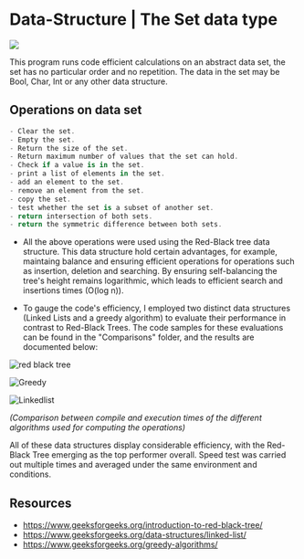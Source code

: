 # Data-Structure | The Set data type
![](https://user-images.githubusercontent.com/114653081/212480507-413faa1c-7821-42ba-b617-47519764f3ce.svg)

This program runs code efficient calculations on an abstract data set, the set has no particular order and no repetition. The data in the set may be Bool, Char, Int or any other data structure.

## Operations on data set
```C#
- Clear the set.
- Empty the set.
- Return the size of the set.
- Return maximum number of values that the set can hold.
- Check if a value is in the set.
- print a list of elements in the set.
- add an element to the set.
- remove an element from the set.
- copy the set.
- test whether the set is a subset of another set.
- return intersection of both sets.
- return the symmetric difference between both sets.
```
- All the above operations were used using the Red-Black tree data structure. This data structure hold certain advantages, for example, maintaing balance and ensuring efficient operations for operations such as insertion, deletion and searching. By ensuring self-balancing the tree's height remains logarithmic, which leads to efficient search and insertions times (O(log n)).

- To gauge the code's efficiency, I employed two distinct data structures (Linked Lists and a greedy algorithm) to evaluate their performance in contrast to Red-Black Trees. The code samples for these evaluations can be found in the "Comparisons" folder, and the results are documented below: 

![red black tree](https://github.com/Neo-3l/Data-Structure/assets/114653081/215f73e3-ebef-4af9-914a-8bd7a90623d3)

![Greedy](https://github.com/Neo-3l/Data-Structure/assets/114653081/76c3cb07-b7b7-4386-b5a3-4cb2a2147a43)

![Linkedlist](https://github.com/Neo-3l/Data-Structure/assets/114653081/f34be5ce-9042-4832-aeab-37df287e86c9)

*(Comparison between compile and execution times of the different algorithms used for computing the operations)*

All of these data structures display considerable efficiency, with the Red-Black Tree emerging as the top performer overall. 
Speed test was carried out multiple times and averaged under the same environment and conditions. 

## Resources

- https://www.geeksforgeeks.org/introduction-to-red-black-tree/
- https://www.geeksforgeeks.org/data-structures/linked-list/
- https://www.geeksforgeeks.org/greedy-algorithms/
